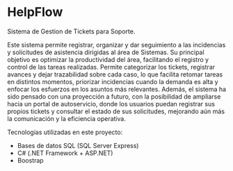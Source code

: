 # HelpFlow
Sistema de Gestion de Tickets para Soporte.

Este sistema permite registrar, organizar y dar seguimiento a las incidencias y solicitudes de asistencia dirigidas al área de Sistemas.
Su principal objetivo es optimizar la productividad del área, facilitando el registro y control de las tareas realizadas. Permite categorizar los tickets, registrar avances y dejar trazabilidad sobre cada caso, lo que facilita retomar tareas en distintos momentos, priorizar incidencias cuando la demanda es alta y enfocar los esfuerzos en los asuntos más relevantes.
Además, el sistema ha sido pensado con una proyección a futuro, con la posibilidad de ampliarse hacia un portal de autoservicio, donde los usuarios puedan registrar sus propios tickets y consultar el estado de sus solicitudes, mejorando aún más la comunicación y la eficiencia operativa.

Tecnologías utilizadas en este proyecto:
- Bases de datos SQL (SQL Server Express)
- C# (.NET Framework + ASP.NET)
- Boostrap